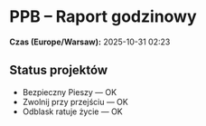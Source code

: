 # PPB – Raport godzinowy
**Czas (Europe/Warsaw):** 2025-10-31 02:23

## Status projektów
- Bezpieczny Pieszy — OK
- Zwolnij przy przejściu — OK
- Odblask ratuje życie — OK

